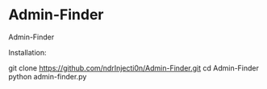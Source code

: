# Admin-Finder
Admin-Finder

Installation:

git clone https://github.com/ndrInjecti0n/Admin-Finder.git
cd Admin-Finder
python admin-finder.py
